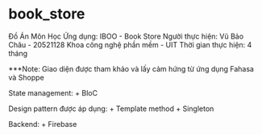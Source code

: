 # book_store

Đồ Án Môn Học
Ứng dụng: IBOO - Book Store
Người thực hiện: Vũ Bảo Châu - 20521128
Khoa công nghệ phần mềm - UIT
Thời gian thực hiện: 4 tháng

***Note: Giao diện được tham khảo và lấy cảm hứng từ ứng dụng Fahasa và Shoppe

State management:
    + BloC

Design pattern được áp dụng:
    + Template method
    + Singleton

Backend:
    + Firebase
